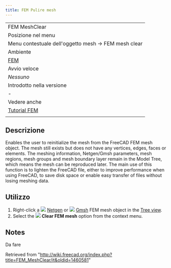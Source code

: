 ```yaml
---
title: FEM Pulire mesh
---
```


|                                                     |
| --------------------------------------------------- |
| FEM MeshClear                                       |
| Posizione nel menu                                  |
| Menu contestuale dell'oggetto mesh → FEM mesh clear |
| Ambiente                                            |
| [FEM](/FEM_Workbench/it "FEM Workbench/it")         |
| Avvio veloce                                        |
| _Nessuno_                                           |
| Introdotto nella versione                           |
| -                                                   |
| Vedere anche                                        |
| [Tutorial FEM](/FEM_tutorial/it "FEM tutorial/it")  |
|                                                     |

## Descrizione

Enables the user to reinitialize the mesh from the FreeCAD FEM mesh object. The mesh still exists but does not have any vertices, edges, faces or elements. The meshing information, Netgen/Gmsh parameters, mesh regions, mesh groups and mesh boundary layer remain in the Model Tree, which means the mesh can be reproduced later. The main use of this function is to lighten the FreeCAD file, either to improve performance when using FreeCAD, to save disk space or enable easy transfer of files without losing meshing data.

## Utilizzo

1. Right-click a ![](/images/FEM_MeshNetgenFromShape.svg) [Netgen](/FEM_MeshNetgenFromShape "FEM MeshNetgenFromShape") or ![](/images/FEM_MeshGmshFromShape.svg) [Gmsh](/FEM_MeshGmshFromShape "FEM MeshGmshFromShape") FEM mesh object in the [Tree view](/Tree_view "Tree view").
2. Select the **![](/images/FEM_MeshClear.svg) Clear FEM mesh** option from the context menu.

## Notes

Da fare

Retrieved from "<http://wiki.freecad.org/index.php?title=FEM_MeshClear/it&oldid=1460581>"
